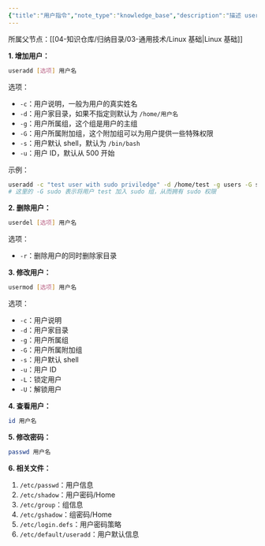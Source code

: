```yaml
---
{"title":"用户指令","note_type":"knowledge_base","description":"描述 useradd 等相关指令的使用方法","tags":["用户管理","Linux"],"create_time":"2024-07-11","update_time":"2025-02-19","dg-home":false,"dg-publish":true,"aliase":[],"root":"Linux 基础","permalink":"/04-知识仓库/知识单元/03-通用技术/Linux 基础/用户指令/","dgPassFrontmatter":true,"noteIcon":"","created":"2024-07-11","updated":"2025-02-19"}
---
```



所属父节点：[[04-知识仓库/归纳目录/03-通用技术/Linux 基础\|Linux 基础]]

**1. 增加用户：**

```bash
useradd [选项] 用户名
```

选项：

- `-c`：用户说明，一般为用户的真实姓名
- `-d`：用户家目录，如果不指定则默认为 `/home/用户名`
- `-g`：用户所属组，这个组是用户的主组
- `-G`：用户所属附加组，这个附加组可以为用户提供一些特殊权限
- `-s`：用户默认 shell，默认为 `/bin/bash`
- `-u`：用户 ID，默认从 500 开始

示例：

```bash
useradd -c "test user with sudo priviledge" -d /home/test -g users -G sudo -s /bin/bash -u 1002 test
# 这里的 -G sudo 表示将用户 test 加入 sudo 组，从而拥有 sudo 权限
```

**2. 删除用户：**

```bash
userdel [选项] 用户名
```

选项：

- `-r`：删除用户的同时删除家目录

**3. 修改用户：**

```bash
usermod [选项] 用户名
```

选项：

- `-c`：用户说明
- `-d`：用户家目录
- `-g`：用户所属组
- `-G`：用户所属附加组
- `-s`：用户默认 shell
- `-u`：用户 ID
- `-L`：锁定用户
- `-U`：解锁用户

**4. 查看用户：**

```bash
id 用户名
```

**5. 修改密码：**

```bash
passwd 用户名
```

**6. 相关文件：**

1. `/etc/passwd`：用户信息
2. `/etc/shadow`：用户密码/Home
3. `/etc/group`：组信息
4. `/etc/gshadow`：组密码/Home
5. `/etc/login.defs`：用户密码策略
6. `/etc/default/useradd`：用户默认信息
